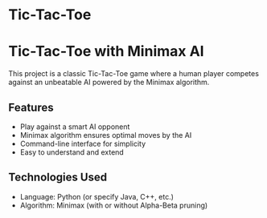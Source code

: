 # Tic-Tac-Toe

# Tic-Tac-Toe with Minimax AI

This project is a classic Tic-Tac-Toe game where a human player competes against an unbeatable AI powered by the Minimax algorithm.

##  Features

* Play against a smart AI opponent
* Minimax algorithm ensures optimal moves by the AI
* Command-line interface for simplicity
* Easy to understand and extend

##  Technologies Used

* Language: Python (or specify Java, C++, etc.)
* Algorithm: Minimax (with or without Alpha-Beta pruning)


